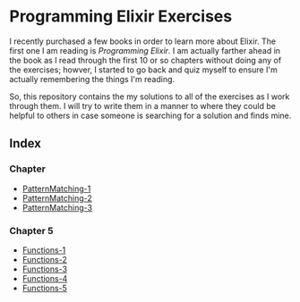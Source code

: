# Programming Elixir Exercises
I recently purchased a few books in order to learn more about Elixir. The first one I am reading is *Programming Elixir*. I am actually farther ahead in the book as I read through the first 10 or so chapters without doing any of the exercises; howver, I started to go back and quiz myself to ensure I'm actually remembering the things I'm reading.

So, this repository contains the my solutions to all of the exercises as I work through them. I will try to write them in a manner to where they could be helpful to others in case someone is searching for a solution and finds mine.

## Index
### Chapter
- [PatternMatching-1](./ch2/PatternMatching-1/README.md)
- [PatternMatching-2](./ch2/PatternMatching-2/README.md)
- [PatternMatching-3](./ch2/PatternMatching-3/README.md)

### Chapter 5
- [Functions-1](./ch5/Functions-1/README.md)
- [Functions-2](./ch5/Functions-2/README.md)
- [Functions-3](./ch5/Functions-3/README.md)
- [Functions-4](./ch5/Functions-4/README.md)
- [Functions-5](./ch5/Functions-5/README.md)

